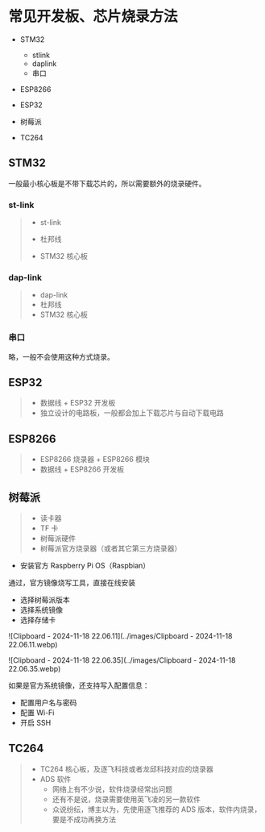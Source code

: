 # 常见开发板、芯片烧录方法

- STM32
    - stlink
    - daplink
    - 串口

- ESP8266

- ESP32

- 树莓派
- TC264

## STM32

一般最小核心板是不带下载芯片的，所以需要额外的烧录硬件。

### st-link

> -  st-link
>
> - 杜邦线
>
> - STM32 核心板

### dap-link

> - dap-link
> - 杜邦线
> - STM32 核心板

### 串口

略，一般不会使用这种方式烧录。

## ESP32

> - 数据线 + ESP32 开发板
> - 独立设计的电路板，一般都会加上下载芯片与自动下载电路

## ESP8266

> - ESP8266 烧录器 + ESP8266 模块
> - 数据线 + ESP8266 开发板

## 树莓派

> - 读卡器
> - TF 卡
> - 树莓派硬件
> - 树莓派官方烧录器（或者其它第三方烧录器）

- 安装官方 Raspberry Pi OS（Raspbian）

通过，官方镜像烧写工具，直接在线安装

- 选择树莓派版本
- 选择系统镜像
- 选择存储卡

![Clipboard - 2024-11-18 22.06.11](../images/Clipboard - 2024-11-18 22.06.11.webp)

![Clipboard - 2024-11-18 22.06.35](../images/Clipboard - 2024-11-18 22.06.35.webp)

如果是官方系统镜像，还支持写入配置信息：

- 配置用户名与密码
- 配置 Wi-Fi
- 开启 SSH

## TC264

> - TC264 核心板，及逐飞科技或者龙邱科技对应的烧录器
> - ADS 软件
>     - 网络上有不少说，软件烧录经常出问题
>     - 还有不是说，烧录需要使用英飞凌的另一款软件
>     - 众说纷纭，博主以为，先使用逐飞推荐的 ADS 版本，软件内烧录，要是不成功再换方法
